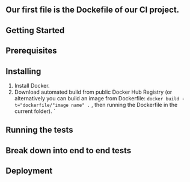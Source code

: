 ## Our first file is the Dockefile of our CI project. 



## Getting Started 


## Prerequisites



## Installing
1) Install Docker.
2) Download automated build from public Docker Hub Registry
(or alternatively you can build an image from Dockerfile: `docker build -t="dockerfile/"image name" .` , then running the Dockerfile in the current folder). `

## Running the tests


## Break down into end to end tests


## Deployment

